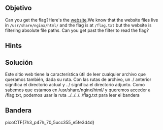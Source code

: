 ## Objetivo
Can you get the flag?Here's the [website](http://saturn.picoctf.net:52021/).We know that the website files live in `/usr/share/nginx/html/` and the flag is at `/flag.txt` but the website is filtering absolute file paths. Can you get past the filter to read the flag?

## Hints

## Solución
Este sitio web tiene la característica útil de leer cualquier archivo que queramos también, dada su ruta. Con las rutas de archivo, un ./ anterior significa el directorio actual y ../ significa el directorio adjunto. Como sabemos que estamos en /usr/share/nginx/html/ y queremos acceder a /flag.txt, podemos usar la ruta ../../../../flag.txt para leer el bandera

## Bandera
picoCTF{7h3_p47h_70_5ucc355_e5fe3d4d}